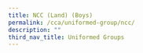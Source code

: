 ```yaml
---
title: NCC (Land) (Boys)
permalink: /cca/uniformed-group/ncc/
description: ""
third_nav_title: Uniformed Groups
---
```


